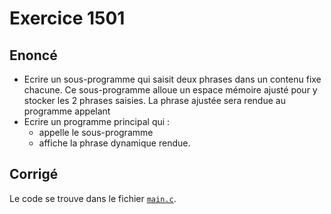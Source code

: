 # Exercice 1501

## Enoncé

- Ecrire un sous-programme qui saisit deux phrases dans un contenu fixe chacune. Ce sous-programme alloue un espace mémoire ajusté pour y stocker les 2 phrases saisies. La phrase ajustée sera rendue au programme appelant
- Ecrire un programme principal qui :
    - appelle le sous-programme
    - affiche la phrase dynamique rendue.

## Corrigé

Le code se trouve dans le fichier [`main.c`](../code/main.c).